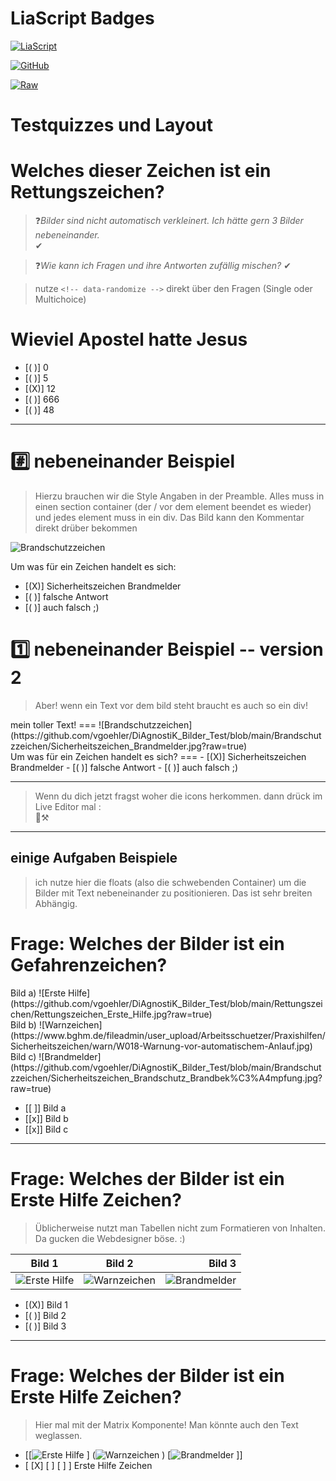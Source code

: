 <!--
author: Hilke Domsch
comment: Hilkes Fragen am 20.05.25, mit Volkers Antworten
@style
.flex-container {
    display: flex;
    flex-wrap: wrap; /* Allows the items to wrap as needed */
    align-items: stretch;
    gap: 20px; /* Adds both horizontal and vertical spacing between items */
}

.flex-child { 
    flex: 1;
    margin-right: 20px; /* Adds space between the columns */
}

@media (max-width: 600px) {
    .flex-child {
        flex: 100%; /* Makes the child divs take up the full width on slim devices */
        margin-right: 0; /* Removes the right margin */
    }
}
@end
-->
# LiaScript Badges

[![LiaScript](https://raw.githubusercontent.com/LiaScript/LiaScript/master/badges/course.svg)](https://liascript.github.io/course/?https://raw.githubusercontent.com/vgoehler/DiAgnostiK_LiaScript/master/gefahrensymbole_als_Testquizze_und_Layout.md)

[![GitHub](https://img.shields.io/badge/Ansehen%20auf-GitHub-181717?logo=github)](https://github.com/vgoehler/DiAgnostiK_LiaScript/blob/master/gefahrensymbole_als_Testquizze_und_Layout.md)

[![Raw](https://img.shields.io/badge/Raw-Inhalt-blue)](https://raw.githubusercontent.com/vgoehler/DiAgnostiK_LiaScript/master/gefahrensymbole_als_Testquizze_und_Layout.md)

# Testquizzes und Layout

__Welches dieser Zeichen ist ein Rettungszeichen?__
===

 

> ❓_Bilder sind nicht automatisch verkleinert. Ich hätte gern 3 Bilder nebeneinander._  
 ✔


> ❓_Wie kann ich Fragen und ihre Antworten zufällig mischen?_
✔

> nutze `<!-- data-randomize -->` direkt über den Fragen (Single oder Multichoice)


Wieviel Apostel hatte Jesus
====

<!-- data-randomize -->
- [( )] 0
- [( )] 5
- [(X)] 12
- [( )] 666
- [( )] 48

---

#️⃣ nebeneinander Beispiel
===

> Hierzu brauchen wir die Style Angaben in der Preamble. Alles muss in einen section container (der / vor dem element beendet es wieder) und jedes element muss in ein div. Das Bild kann den Kommentar direkt drüber bekommen

 <section class="flex-container">

<!-- class="flex-child" style="min-width: 250px; " -->
![Brandschutzzeichen](https://github.com/vgoehler/DiAgnostiK_Bilder_Test/blob/main/Brandschutzzeichen/Sicherheitszeichen_Brandmelder.jpg?raw=true)<!-- style="width: 150px;"-->

<div class="flex-child" style="min-width: 250px">
Um was für ein Zeichen handelt es sich:

- [(X)] Sicherheitszeichen Brandmelder
- [( )] falsche Antwort
- [( )] auch falsch ;)

</div>
</section>

1️⃣ nebeneinander Beispiel -- version 2
===

> Aber! wenn ein Text vor dem bild steht braucht es auch so ein div!

 <section class="flex-container">

<div class="flex-child" style="min-width: 250px">
mein toller Text!
===
![Brandschutzzeichen](https://github.com/vgoehler/DiAgnostiK_Bilder_Test/blob/main/Brandschutzzeichen/Sicherheitszeichen_Brandmelder.jpg?raw=true)<!-- style="width: 150px;"-->
</div>

<div class="flex-child" style="min-width: 250px">
Um was für ein Zeichen handelt es sich?
===
- [(X)] Sicherheitszeichen Brandmelder
- [( )] falsche Antwort
- [( )] auch falsch ;)

</div>
</section>

---

> Wenn du dich jetzt fragst woher die icons herkommen. dann drück im Live Editor mal :  
🤖⚒

---

## einige Aufgaben Beispiele

> ich nutze hier die floats (also die schwebenden Container) um die Bilder mit Text nebeneinander zu positionieren. Das ist sehr breiten Abhängig.

Frage: Welches der Bilder ist ein Gefahrenzeichen?
=======

<section class="flex-container">
<div class="flex-child" style="min-width: 100px">
Bild a) ![Erste Hilfe](https://github.com/vgoehler/DiAgnostiK_Bilder_Test/blob/main/Rettungszeichen/Rettungszeichen_Erste_Hilfe.jpg?raw=true) <!-- style="width: 100px" -->
</div>
<div class="flex-child" style="min-width: 100px">
Bild b) ![Warnzeichen](https://www.bghm.de/fileadmin/user_upload/Arbeitsschuetzer/Praxishilfen/Sicherheitszeichen/warn/W018-Warnung-vor-automatischem-Anlauf.jpg) <!-- style="width: 100px" -->
</div>
<div class="flex-child" style="min-width: 100px">
Bild c) ![Brandmelder](https://github.com/vgoehler/DiAgnostiK_Bilder_Test/blob/main/Brandschutzzeichen/Sicherheitszeichen_Brandschutz_Brandbek%C3%A4mpfung.jpg?raw=true) <!-- style="width: 100px" -->
</div>
</section>

- [[ ]] Bild a
- [[x]] Bild b
- [[x]] Bild c


--- 

Frage: Welches der Bilder ist ein Erste Hilfe Zeichen?
====

> Üblicherweise nutzt man Tabellen nicht zum Formatieren von Inhalten. Da gucken die Webdesigner böse. :)

| Bild 1 | Bild 2 | Bild 3 |
| -------- | :------: | -------: |
| ![Erste Hilfe](https://github.com/vgoehler/DiAgnostiK_Bilder_Test/blob/main/Rettungszeichen/Rettungszeichen_Erste_Hilfe.jpg?raw=true) <!-- style="width: 100px" -->| ![Warnzeichen](https://www.bghm.de/fileadmin/user_upload/Arbeitsschuetzer/Praxishilfen/Sicherheitszeichen/warn/W018-Warnung-vor-automatischem-Anlauf.jpg) <!-- style="width: 100px" -->|![Brandmelder](https://github.com/vgoehler/DiAgnostiK_Bilder_Test/blob/main/Brandschutzzeichen/Sicherheitszeichen_Brandschutz_Brandbek%C3%A4mpfung.jpg?raw=true) <!-- style="width: 100px" --> |

- [(X)] Bild 1
- [( )] Bild 2
- [( )] Bild 3

---

Frage: Welches der Bilder ist ein Erste Hilfe Zeichen?
====

> Hier mal mit der Matrix Komponente! Man könnte auch den Text weglassen.

- [[![Erste Hilfe](https://github.com/vgoehler/DiAgnostiK_Bilder_Test/blob/main/Rettungszeichen/Rettungszeichen_Erste_Hilfe.jpg?raw=true) <!-- style="width: 100px" -->] (![Warnzeichen](https://www.bghm.de/fileadmin/user_upload/Arbeitsschuetzer/Praxishilfen/Sicherheitszeichen/warn/W018-Warnung-vor-automatischem-Anlauf.jpg) <!-- style="width: 100px" -->) [![Brandmelder](https://github.com/vgoehler/DiAgnostiK_Bilder_Test/blob/main/Brandschutzzeichen/Sicherheitszeichen_Brandschutz_Brandbek%C3%A4mpfung.jpg?raw=true) <!-- style="width: 100px" -->]]
- [    [X]           [ ]             [ ]     ]  Erste Hilfe Zeichen


